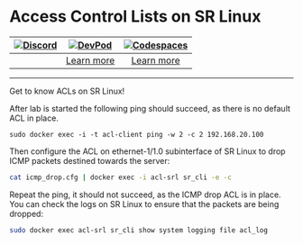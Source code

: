 # Access Control Lists on SR Linux

| [![Discord][discord-svg]](https://discord.gg/tZvgjQ6PZf) | [![DevPod][devpod-svg]][devpod-url] | [![Codespaces][codespaces-svg]][codespaces-url] |
| :--------------------------------------------------------: | :---------------------------------------------------------------------------------------: | :----------------------------------------------------------------------------------------------------------------------------------------------------------------: |
|                                                          | [Learn more](https://devpod.sh)                                                         | [Learn more](https://containerlab.dev/manual/codespaces)                                                                                                         |

---

Get to know ACLs on SR Linux!

After lab is started the following ping should succeed, as there is no default ACL in place.

```
sudo docker exec -i -t acl-client ping -w 2 -c 2 192.168.20.100
```

Then configure the ACL on ethernet-1/1.0 subinterface of SR Linux to drop ICMP packets destined towards the server:

```bash
cat icmp_drop.cfg | docker exec -i acl-srl sr_cli -e -c
```

Repeat the ping, it should not succeed, as the ICMP drop ACL is in place. You can check the logs on SR Linux to ensure that the packets are being dropped:

```bash
sudo docker exec acl-srl sr_cli show system logging file acl_log
```

[discord-svg]: https://gitlab.com/rdodin/pics/-/wikis/uploads/b822984bc95d77ba92d50109c66c7afe/join-discord-btn.svg
[devpod-svg]: https://gitlab.com/rdodin/pics/-/wikis/uploads/dfc36636ecaa60f3e70340686d5800db/open-in-devpod-btn.svg
[codespaces-svg]: https://gitlab.com/rdodin/pics/-/wikis/uploads/80546a8c7cda8bb14aa799d26f55bd83/run-codespaces-btn.svg
[codespaces-url]: https://codespaces.new/srl-labs/srl-acl-lab?quickstart=1&devcontainer_path=.devcontainer%2Fdocker-in-docker%2Fdevcontainer.json
[devpod-url]: https://devpod.sh/open#https://github.com/srl-labs/srl-acl-lab
